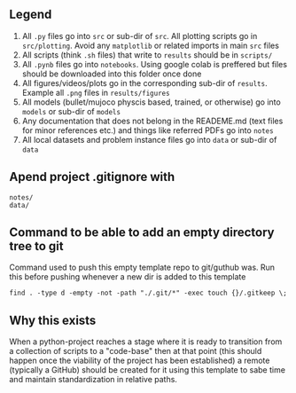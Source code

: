 ## Legend

1. All `.py` files go into `src` or sub-dir of `src`. All plotting scripts go in `src/plotting`. Avoid any `matplotlib` or related imports in main `src` files
2. All scripts (think `.sh` files) that write to `results` should be in `scripts/`
2. All `.pynb` files go into `notebooks`. Using google colab is preffered but files should be downloaded into this folder once done
3. All figures/videos/plots go in the corresponding sub-dir of `results`. Example all `.png` files in `results/figures`
4. All models (bullet/mujoco physcis based, trained, or otherwise) go into `models` or sub-dir of `models`
5. Any documentation that does not belong in the READEME.md (text files for minor references etc.) and things like referred PDFs go into `notes`
6. All local datasets and problem instance files go into `data` or sub-dir of `data`

## Apend project .gitignore with

```
notes/
data/
```

## Command to be able to add an empty directory tree to git
Command used to push this empty template repo to git/guthub was. Run this before pushing whenever a new dir is added to this template

`find . -type d -empty -not -path "./.git/*" -exec touch {}/.gitkeep \;`

## Why this exists
When a python-project reaches a stage where it is ready to transition from a collection of scripts to a "code-base" then at that point (this should happen once the viability of the project has been established) a remote (typically a GitHub) should be created for it using this template to sabe time and maintain standardization in relative paths.
